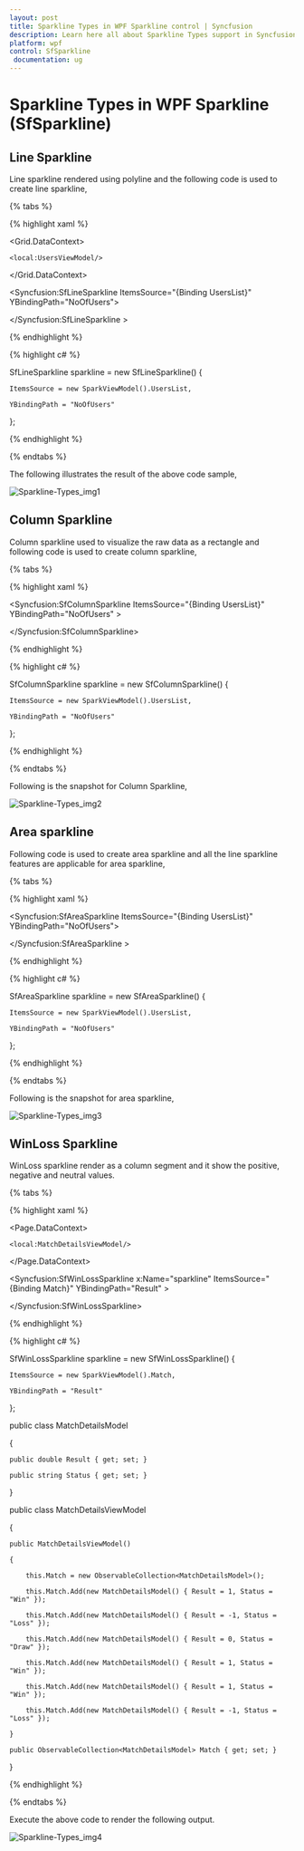 ```yaml
---
layout: post
title: Sparkline Types in WPF Sparkline control | Syncfusion
description: Learn here all about Sparkline Types support in Syncfusion WPF Sparkline (SfSparkline) control and more.
platform: wpf
control: SfSparkline
 documentation: ug
---
```


# Sparkline Types in WPF Sparkline (SfSparkline)

## Line Sparkline

Line sparkline rendered using polyline and the following code is used to create line sparkline,

{% tabs %}

{% highlight xaml %}

<Grid.DataContext>

	<local:UsersViewModel/>

</Grid.DataContext>

<Syncfusion:SfLineSparkline ItemsSource="{Binding UsersList}" YBindingPath="NoOfUsers">

</Syncfusion:SfLineSparkline >

{% endhighlight  %}

{% highlight c# %}

SfLineSparkline sparkline = new SfLineSparkline()
{

	ItemsSource = new SparkViewModel().UsersList,

	YBindingPath = "NoOfUsers"

};

{% endhighlight %}

{% endtabs %}

The following illustrates the result of the above code sample,

![Sparkline-Types_img1](Sparkline-Types_images/Sparkline-Types_img1.png)


## Column Sparkline

Column sparkline used to visualize the raw data as a rectangle and following code is used to create column sparkline,

{% tabs %}

{% highlight xaml %}

<Syncfusion:SfColumnSparkline ItemsSource="{Binding UsersList}" YBindingPath="NoOfUsers" >

</Syncfusion:SfColumnSparkline>

{% endhighlight  %}

{% highlight c# %}

SfColumnSparkline sparkline = new SfColumnSparkline()
{

	ItemsSource = new SparkViewModel().UsersList,

	YBindingPath = "NoOfUsers"

};

{% endhighlight %}

{% endtabs %}

Following is the snapshot for Column Sparkline,

![Sparkline-Types_img2](Sparkline-Types_images/Sparkline-Types_img2.png)

## Area sparkline

Following code is used to create area sparkline and all the line sparkline features are applicable for area sparkline,

{% tabs %}

{% highlight xaml %}

<Syncfusion:SfAreaSparkline ItemsSource="{Binding UsersList}"  YBindingPath="NoOfUsers">

</Syncfusion:SfAreaSparkline >

{% endhighlight  %}

{% highlight c# %}

SfAreaSparkline sparkline = new SfAreaSparkline()
{

	ItemsSource = new SparkViewModel().UsersList,

	YBindingPath = "NoOfUsers"

};

{% endhighlight %}

{% endtabs %}

Following is the snapshot for area sparkline,

![Sparkline-Types_img3](Sparkline-Types_images/Sparkline-Types_img3.png)

## WinLoss Sparkline

WinLoss sparkline render as a column segment and it show the positive, negative and neutral values.

{% tabs %}

{% highlight xaml %}

<Page.DataContext>

	<local:MatchDetailsViewModel/>

</Page.DataContext>

<Syncfusion:SfWinLossSparkline x:Name="sparkline" ItemsSource="{Binding Match}" YBindingPath="Result" >

</Syncfusion:SfWinLossSparkline>

{% endhighlight %}

{% highlight c# %}

SfWinLossSparkline sparkline = new SfWinLossSparkline()
{

	ItemsSource = new SparkViewModel().Match,

	YBindingPath = "Result"

};

public class MatchDetailsModel

{

	public double Result { get; set; }

	public string Status { get; set; }

}

public class MatchDetailsViewModel

{

	public MatchDetailsViewModel()

	{

		this.Match = new ObservableCollection<MatchDetailsModel>();

		this.Match.Add(new MatchDetailsModel() { Result = 1, Status = "Win" });

		this.Match.Add(new MatchDetailsModel() { Result = -1, Status = "Loss" });

		this.Match.Add(new MatchDetailsModel() { Result = 0, Status = "Draw" });

		this.Match.Add(new MatchDetailsModel() { Result = 1, Status = "Win" });

		this.Match.Add(new MatchDetailsModel() { Result = 1, Status = "Win" });

		this.Match.Add(new MatchDetailsModel() { Result = -1, Status = "Loss" });

	}

	public ObservableCollection<MatchDetailsModel> Match { get; set; }

}

{% endhighlight  %}

{% endtabs %}

Execute the above code to render the following output.

![Sparkline-Types_img4](Sparkline-Types_images/Sparkline-Types_img4.png)
